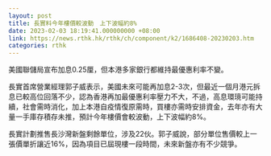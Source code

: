 ```yaml
---
layout: post
title: 長實料今年樓價較波動　上下波幅約8%
date: 2023-02-03 18:19:41.000000000 +08:00
link: https://news.rthk.hk/rthk/ch/component/k2/1686408-20230203.htm
categories: rthk
---
```


美國聯儲局宣布加息0.25厘，但本港多家銀行都維持最優惠利率不變。

長實首席營業經理郭子威表示，美國未來可能再加息2-3次，但最近一個月港元拆息已較高位回落不少，認為香港再加最優惠利率壓力不大，不過，高息環璄可能持續，社會需時消化，加上本港自疫情復原需時，買樓亦需時安排資金，去年亦有大量一手庫存積存未推，預計今年樓價會較波動，上下波幅約8%。

長實計劃推售長沙灣新盤剩餘單位，涉及22伙。郭子威說，部分單位售價較上一張價單折讓近16%，因為項目已屆現樓一段時間，未來新盤亦有不少競爭。
